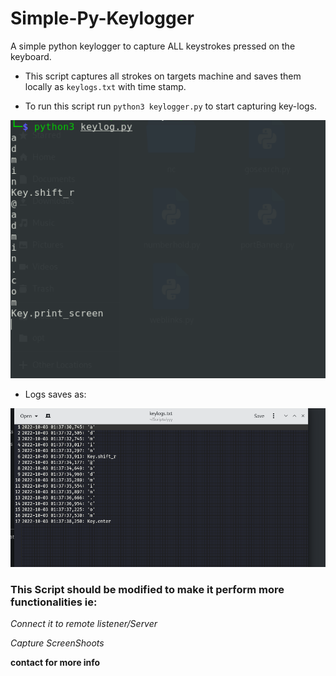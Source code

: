 # Simple-Py-Keylogger
A simple python keylogger to capture ALL keystrokes pressed on the  keyboard.

- This script captures all strokes on targets machine and saves them locally as `keylogs.txt` with time stamp.


- To run this script run `python3 keylogger.py` to start capturing key-logs.

![img](img.jpg)

- Logs saves as:

![log](log.jpg)

### This Script should be modified to make it perform more functionalities ie:

*Connect it to remote listener/Server*

*Capture ScreenShoots*

**contact for more info**
